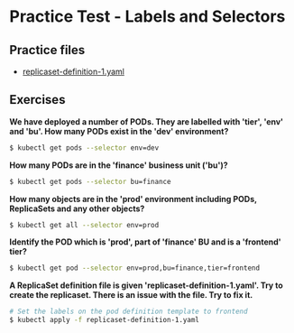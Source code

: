 # Practice Test - Labels and Selectors

## Practice files

* [replicaset-definition-1.yaml](replicaset-definition-1.yaml)

## Exercises

**We have deployed a number of PODs. They are labelled with 'tier', 'env' and 'bu'. How many PODs exist in the 'dev' environment?**

```bash
$ kubectl get pods --selector env=dev
```

**How many PODs are in the 'finance' business unit ('bu')?**

```bash
$ kubectl get pods --selector bu=finance
```

**How many objects are in the 'prod' environment including PODs, ReplicaSets and any other objects?**

```bash
$ kubectl get all --selector env=prod
```

**Identify the POD which is 'prod', part of 'finance' BU and is a 'frontend' tier?**

```bash
$ kubectl get pod --selector env=prod,bu=finance,tier=frontend
```

**A ReplicaSet definition file is given 'replicaset-definition-1.yaml'. Try to create the replicaset. There is an issue with the file. Try to fix it.**

```bash
# Set the labels on the pod definition template to frontend
$ kubectl apply -f replicaset-definition-1.yaml
```
